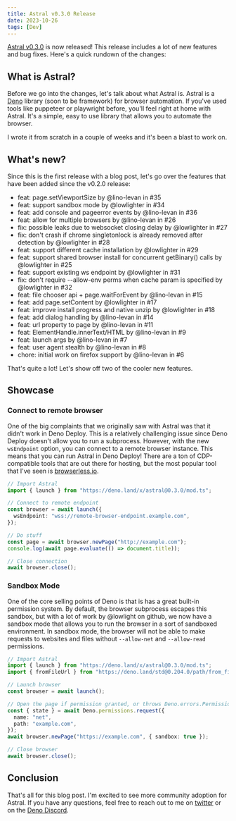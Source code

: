```yaml
---
title: Astral v0.3.0 Release
date: 2023-10-26
tags: [Dev]
---
```


[Astral v0.3.0](https://github.com/lino-levan/astral/releases/tag/0.3.0) is now
released! This release includes a lot of new features and bug fixes. Here's a
quick rundown of the changes:

## What is Astral?

Before we go into the changes, let's talk about what Astral is. Astral is a
[Deno](https://deno.com/) library (soon to be framework) for browser automation.
If you've used tools like puppeteer or playwright before, you'll feel right at
home with Astral. It's a simple, easy to use library that allows you to automate
the browser.

I wrote it from scratch in a couple of weeks and it's been a blast to work on.

## What's new?

Since this is the first release with a blog post, let's go over the features
that have been added since the v0.2.0 release:

- feat: page.setViewportSize by @lino-levan in #35
- feat: support sandbox mode by @lowlighter in #34
- feat: add console and pageerror events by @lino-levan in #36
- feat: allow for multiple browsers by @lino-levan in #26
- fix: possible leaks due to websocket closing delay by @lowlighter in #27
- fix: don't crash if chrome singletonlock is already removed after detection by
  @lowlighter in #28
- feat: support different cache installation by @lowlighter in #29
- feat: support shared browser install for concurrent getBinary() calls by
  @lowlighter in #25
- feat: support existing ws endpoint by @lowlighter in #31
- fix: don't require --allow-env perms when cache param is specified by
  @lowlighter in #32
- feat: file chooser api + page.waitForEvent by @lino-levan in #15
- feat: add page.setContent by @lowlighter in #17
- feat: improve install progress and native unzip by @lowlighter in #18
- feat: add dialog handling by @lino-levan in #14
- feat: url property to page by @lino-levan in #11
- feat: ElementHandle.innerText/HTML by @lino-levan in #9
- feat: launch args by @lino-levan in #7
- feat: user agent stealth by @lino-levan in #8
- chore: initial work on firefox support by @lino-levan in #6

That's quite a lot! Let's show off two of the cooler new features.

## Showcase

### Connect to remote browser

One of the big complaints that we originally saw with Astral was that it didn't
work in Deno Deploy. This is a relatively challenging issue since Deno Deploy
doesn't allow you to run a subprocess. However, with the new `wsEndpoint`
option, you can connect to a remote browser instance. This means that you can
run Astral in Deno Deploy! There are a ton of CDP-compatible tools that are out
there for hosting, but the most popular tool that I've seen is
[browserless.io](https://www.browserless.io/).

```ts
// Import Astral
import { launch } from "https://deno.land/x/astral@0.3.0/mod.ts";

// Connect to remote endpoint
const browser = await launch({
  wsEndpoint: "wss://remote-browser-endpoint.example.com",
});

// Do stuff
const page = await browser.newPage("http://example.com");
console.log(await page.evaluate(() => document.title));

// Close connection
await browser.close();
```

### Sandbox Mode

One of the core selling points of Deno is that is has a great built-in
permission system. By default, the browser subprocess escapes this sandbox, but
with a lot of work by @lowlight on github, we now have a sandbox mode that
allows you to run the browser in a sort of sandboxed environment. In sandbox
mode, the browser will not be able to make requests to websites and files
without `--allow-net` and `--allow-read` permissions.

```ts
// Import Astral
import { launch } from "https://deno.land/x/astral@0.3.0/mod.ts";
import { fromFileUrl } from "https://deno.land/std@0.204.0/path/from_file_url.ts";

// Launch browser
const browser = await launch();

// Open the page if permission granted, or throws Deno.errors.PermissionDenied
const { state } = await Deno.permissions.request({
  name: "net",
  path: "example.com",
});
await browser.newPage("https://example.com", { sandbox: true });

// Close browser
await browser.close();
```

## Conclusion

That's all for this blog post. I'm excited to see more community adoption for
Astral. If you have any questions, feel free to reach out to me on
[twitter](https://twitter.com/lino_levan) or on the
[Deno Discord](https://discord.gg/deno).
